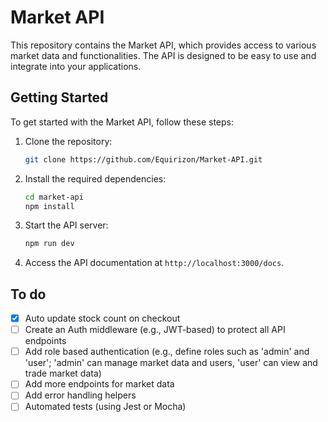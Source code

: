 # Market API

This repository contains the Market API, which provides access to various market data and functionalities. The API is designed to be easy to use and integrate into your applications.

<!-- ## Features

- Access to real-time market data
- Historical market data retrieval
- Market analysis tools
- User-friendly documentation -->

## Getting Started

To get started with the Market API, follow these steps:

1. Clone the repository:

   ```bash
   git clone https://github.com/Equirizon/Market-API.git
   ```

2. Install the required dependencies:

   ```bash
   cd market-api
   npm install
   ```

3. Start the API server:

   ```bash
   npm run dev
   ```

4. Access the API documentation at `http://localhost:3000/docs`.

## To do

- [x] Auto update stock count on checkout
- [ ] Create an Auth middleware (e.g., JWT-based) to protect all API endpoints
- [ ] Add role based authentication (e.g., define roles such as 'admin' and 'user'; 'admin' can manage market data and users, 'user' can view and trade market data)
- [ ] Add more endpoints for market data
- [ ] Add error handling helpers
- [ ] Automated tests (using Jest or Mocha)
<!-- ## License -->

<!-- This project is licensed under the MIT License - see the [LICENSE](LICENSE) file for details. -->
